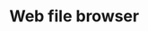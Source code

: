 # Web file browser
<!-- This file is referenced at least one time as "web-file-browser.md" -->

<!-- screenshots -->